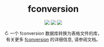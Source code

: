 <h1 align="center">fconversion</h1>
<p align="center">
  <img src="https://img.shields.io/badge/Python-3.7 | 3.8 | 3.9 | 3.10-blue" />
  <img src="https://img.shields.io/badge/license-Apache-green" />
  <img src="https://img.shields.io/badge/pypi-v1.0.1-red" />
</p>



<p align="center">
↻ 一个 fconversion 数据库转换为表格文件的库， <br>
有关更多 <a href="https://fconversion.readthedocs.io/">fconversion</a>  的详细信息, 请参阅文档。
</p>


